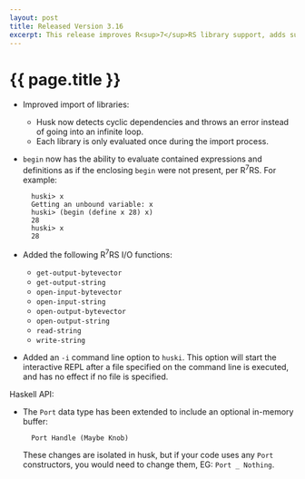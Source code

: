 ```yaml
--- 
layout: post
title: Released Version 3.16
excerpt: This release improves R<sup>7</sup>RS library support, adds support for in-memory I/O buffers, and adds a new command line option to huski.
---
```

# {{ page.title }}

- Improved import of libraries:

    - Husk now detects cyclic dependencies and throws an error instead of going into an infinite loop.
    - Each library is only evaluated once during the import process.

- `begin` now has the ability to evaluate contained expressions and definitions as if the enclosing `begin` were not present, per R<sup>7</sup>RS. For example:

        huski> x
        Getting an unbound variable: x
        huski> (begin (define x 28) x)
        28
        huski> x
        28

- Added the following R<sup>7</sup>RS I/O functions: 

    - `get-output-bytevector`
    - `get-output-string`
    - `open-input-bytevector`
    - `open-input-string`
    - `open-output-bytevector`
    - `open-output-string`
    - `read-string`
    - `write-string`

- Added an `-i` command line option to `huski`. This option will start the interactive REPL after a file specified on the command line is executed, and has no effect if no file is specified.

Haskell API:

- The `Port` data type has been extended to include an optional in-memory buffer:
 
        Port Handle (Maybe Knob)

  These changes are isolated in husk, but if your code uses any `Port` constructors, you would need to change them, EG: `Port _ Nothing`.

